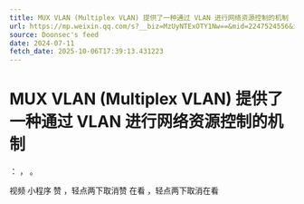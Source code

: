 ```yaml
---
title: MUX VLAN (Multiplex VLAN) 提供了一种通过 VLAN 进行网络资源控制的机制
url: https://mp.weixin.qq.com/s?__biz=MzUyNTExOTY1Nw==&mid=2247524556&idx=1&sn=5b708364e827572ac737b214519725fd
source: Doonsec's feed
date: 2024-07-11
fetch_date: 2025-10-06T17:39:13.431223
---
```


# MUX VLAN (Multiplex VLAN) 提供了一种通过 VLAN 进行网络资源控制的机制

：
，
。

视频
小程序
赞
，轻点两下取消赞
在看
，轻点两下取消在看